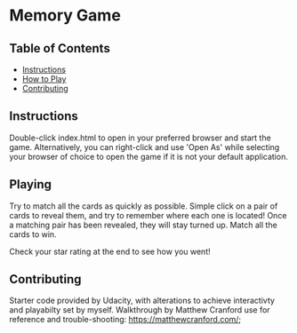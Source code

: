 # Memory Game

## Table of Contents

- [Instructions](#instructions)
- [How to Play](#playing)
- [Contributing](#contributing)

## Instructions

Double-click index.html to open in your preferred browser and start the game. Alternatively, you can right-click and use 'Open As' while selecting your browser of choice to open the game if it is not your default application.

## Playing

Try to match all the cards as quickly as possible. Simple click on a pair of cards to reveal them, and try to remember where each one is located! Once a matching pair has been revealed, they will stay turned up. Match all the cards to win.

Check your star rating at the end to see how you went!

## Contributing

Starter code provided by Udacity, with alterations to achieve interactivty and playabilty set by myself.
Walkthrough by Matthew Cranford use for reference and trouble-shooting: https://matthewcranford.com/; 
